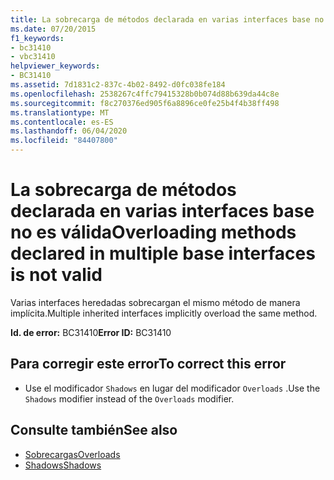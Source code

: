 ```yaml
---
title: La sobrecarga de métodos declarada en varias interfaces base no es válida
ms.date: 07/20/2015
f1_keywords:
- bc31410
- vbc31410
helpviewer_keywords:
- BC31410
ms.assetid: 7d1831c2-837c-4b02-8492-d0fc038fe184
ms.openlocfilehash: 2538267c4ffc79415328b0b074d88b639da44c8e
ms.sourcegitcommit: f8c270376ed905f6a8896ce0fe25b4f4b38ff498
ms.translationtype: MT
ms.contentlocale: es-ES
ms.lasthandoff: 06/04/2020
ms.locfileid: "84407800"
---
```

# <a name="overloading-methods-declared-in-multiple-base-interfaces-is-not-valid"></a><span data-ttu-id="111e6-102">La sobrecarga de métodos declarada en varias interfaces base no es válida</span><span class="sxs-lookup"><span data-stu-id="111e6-102">Overloading methods declared in multiple base interfaces is not valid</span></span>
<span data-ttu-id="111e6-103">Varias interfaces heredadas sobrecargan el mismo método de manera implícita.</span><span class="sxs-lookup"><span data-stu-id="111e6-103">Multiple inherited interfaces implicitly overload the same method.</span></span>  
  
 <span data-ttu-id="111e6-104">**Id. de error:** BC31410</span><span class="sxs-lookup"><span data-stu-id="111e6-104">**Error ID:** BC31410</span></span>  
  
## <a name="to-correct-this-error"></a><span data-ttu-id="111e6-105">Para corregir este error</span><span class="sxs-lookup"><span data-stu-id="111e6-105">To correct this error</span></span>  
  
- <span data-ttu-id="111e6-106">Use el modificador `Shadows` en lugar del modificador `Overloads` .</span><span class="sxs-lookup"><span data-stu-id="111e6-106">Use the `Shadows` modifier instead of the `Overloads` modifier.</span></span>  
  
## <a name="see-also"></a><span data-ttu-id="111e6-107">Consulte también</span><span class="sxs-lookup"><span data-stu-id="111e6-107">See also</span></span>

- [<span data-ttu-id="111e6-108">Sobrecargas</span><span class="sxs-lookup"><span data-stu-id="111e6-108">Overloads</span></span>](../language-reference/modifiers/overloads.md)
- [<span data-ttu-id="111e6-109">Shadows</span><span class="sxs-lookup"><span data-stu-id="111e6-109">Shadows</span></span>](../language-reference/modifiers/shadows.md)
